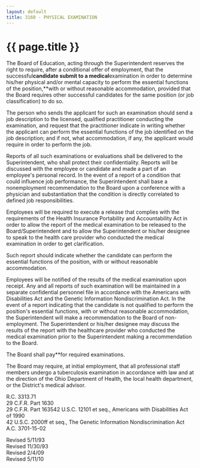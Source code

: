 ```yaml
---
layout: default
title: 3160 - PHYSICAL EXAMINATION
---
```


{{ page.title }}
================

The Board of Education, acting through the Superintendent reserves the
right to require, after a conditional offer of employment, that the
successful**candidate submit to a medical**examination in order to
determine his/her physical and/or mental capacity to perform the
essential functions of the position,**with or without reasonable
accommodation, provided that the Board requires other successful
candidates for the same position (or job classification) to do so.

The person who sends the applicant for such an examination should send a
job description to the licensed, qualified practitioner conducting the
examination, and request that the practitioner indicate in writing
whether the applicant can perform the essential functions of the job
identified on the job description; and if not, what accommodation, if
any, the applicant would require in order to perform the job.

Reports of all such examinations or evaluations shall be delivered to
the Superintendent, who shall protect their confidentiality. Reports
will be discussed with the employee or candidate and made a part of an
employee's personal record. In the event of a report of a condition that
could influence job performance, the Superintendent shall base a
nonemployment recommendation to the Board upon a conference with a
physician and substantiation that the condition is directly correlated
to defined job responsibilities.

Employees will be required to execute a release that complies with the
requirements of the Health Insurance Portability and Accountability Act
in order to allow the report of the medical examination to be released
to the Board/Superintendent and to allow the Superintendent or his/her
designee to speak to the health care provider who conducted the medical
examination in order to get clarification.

Such report should indicate whether the candidate can perform the
essential functions of the position, with or without reasonable
accommodation.

Employees will be notified of the results of the medical examination
upon receipt. Any and all reports of such examination will be maintained
in a separate confidential personnel file in accordance with the
Americans with Disabilities Act and the Genetic Information
Nondiscrimination Act. In the event of a report indicating that the
candidate is not qualified to perform the position's essential
functions, with or without reasonable accommodation, the Superintendent
will make a recommendation to the Board of non-employment. The
Superintendent or his/her designee may discuss the results of the report
with the healthcare provider who conducted the medical examination prior
to the Superintendent making a recommendation to the Board.

The Board shall pay**for required examinations.

The Board may require, at initial employment, that all professional
staff members undergo a tuberculosis examination in accordance with law
and at the direction of the Ohio Department of Health, the local health
department, or the District's medical advisor.

R.C. 3313.71\
 29 C.F.R. Part 1630\
 29 C.F.R. Part 163542 U.S.C. 12101 et seq., Americans with Disabilities
Act of 1990\
 42 U.S.C. 2000ff et seq., The Genetic Information Nondiscrimination
Act\
 A.C. 3701-15-02

Revised 5/11/93\
 Revised 11/30/93\
 Revised 2/4/09\
 Revised 5/11/10
